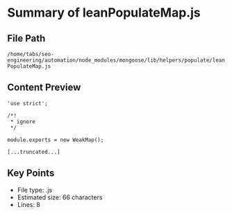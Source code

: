 # Summary of leanPopulateMap.js
  
## File Path
`/home/tabs/seo-engineering/automation/node_modules/mongoose/lib/helpers/populate/leanPopulateMap.js`

## Content Preview
```
'use strict';

/*!
 * ignore
 */

module.exports = new WeakMap();

[...truncated...]
```

## Key Points
- File type: .js
- Estimated size: 66 characters
- Lines: 8
